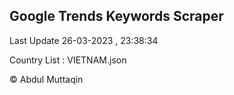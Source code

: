 

## Google Trends Keywords Scraper 
 
Last Update 26-03-2023 , 23:38:34

Country List :
VIETNAM.json



© Abdul Muttaqin 
